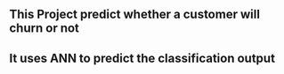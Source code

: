 ## This Project predict whether a customer will churn or not 
## It uses ANN to predict the classification output
